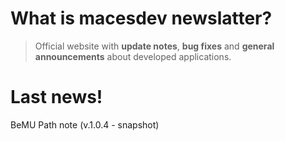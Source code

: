 # What is macesdev newslatter?
> Official website with **update notes**, **bug fixes** and **general announcements** about developed applications.
# Last news!

BeMU Path note (v.1.0.4 - snapshot)

